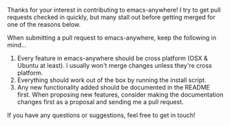 Thanks for your interest in contributing to emacs-anywhere! I try to get pull requests checked in quickly, but many stall out before getting merged for one of the reasons below.

When submitting a pull request to emacs-anywhere, keep the following in mind...

1. Every feature in emacs-anywhere should be cross platform (OSX & Ubuntu at least). I usually won't merge changes unless they're cross platform.
2. Everything should work out of the box by running the install script.
3. Any new functionality added should be documented in the README first. When proposing new features, consider making the documentation changes first as a proposal and sending me a pull request.

If you have any questions or suggestions, feel free to get in touch!
